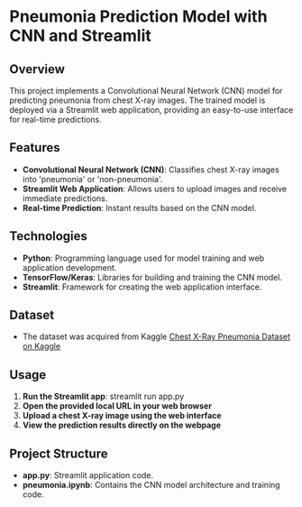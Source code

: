 # Pneumonia Prediction Model with CNN and Streamlit

## Overview

This project implements a Convolutional Neural Network (CNN) model for predicting pneumonia from chest X-ray images. The trained model is deployed via a Streamlit web application, providing an easy-to-use interface for real-time predictions.

## Features

- **Convolutional Neural Network (CNN)**: Classifies chest X-ray images into 'pneumonia' or 'non-pneumonia'.
- **Streamlit Web Application**: Allows users to upload images and receive immediate predictions.
- **Real-time Prediction**: Instant results based on the CNN model.

## Technologies

- **Python**: Programming language used for model training and web application development.
- **TensorFlow/Keras**: Libraries for building and training the CNN model.
- **Streamlit**: Framework for creating the web application interface.

## Dataset
- The dataset was acquired from Kaggle [Chest X-Ray Pneumonia Dataset on Kaggle](https://www.kaggle.com/datasets/paultimothymooney/chest-xray-pneumonia)

## Usage

1. **Run the Streamlit app**:
   streamlit run app.py
2. **Open the provided local URL in your web browser**
3. **Upload a chest X-ray image using the web interface**
4. **View the prediction results directly on the webpage**

## Project Structure
- **app.py**: Streamlit application code.
- **pneumonia.ipynb**: Contains the CNN model architecture and training code.
